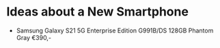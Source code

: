 # Ideas about a New Smartphone

- Samsung Galaxy S21 5G Enterprise Edition G991B/DS 128GB Phantom Gray €390,-

